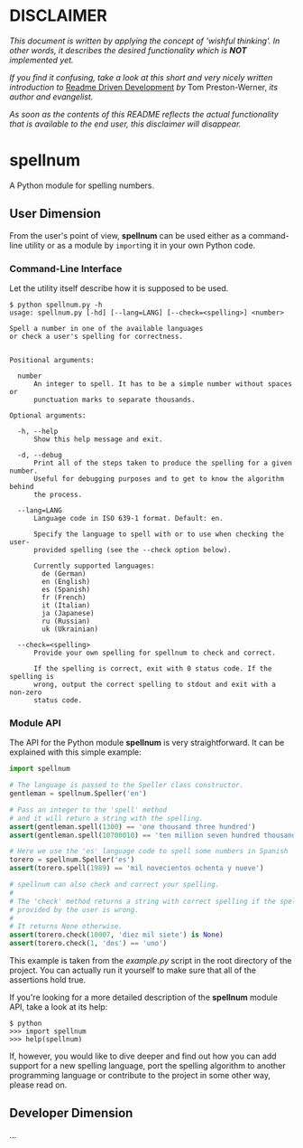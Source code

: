DISCLAIMER
==========

_This document is written by applying the concept of 'wishful thinking'. In
other words, it describes the desired functionality which is **NOT** implemented
yet._

_If you find it confusing, take a look at this short and very nicely written
introduction to_ [Readme Driven Development][1] _by_ Tom Preston-Werner, _its
author and evangelist._

_As soon as the contents of this README reflects the actual functionality that
is available to the end user, this disclaimer will disappear._

  [1]: http://tom.preston-werner.com/2010/08/23/readme-driven-development.html

spellnum
========

A Python module for spelling numbers.

## User Dimension

From the user's point of view, **spellnum** can be used either as a command-line
utility or as a module by `import`ing it in your own Python code.

### Command-Line Interface

Let the utility itself describe how it is supposed to be used.

```shell
$ python spellnum.py -h
usage: spellnum.py [-hd] [--lang=LANG] [--check=<spelling>] <number>

Spell a number in one of the available languages
or check a user's spelling for correctness.


Positional arguments:

  number
      An integer to spell. It has to be a simple number without spaces or
      punctuation marks to separate thousands.

Optional arguments:

  -h, --help
      Show this help message and exit.

  -d, --debug
      Print all of the steps taken to produce the spelling for a given number.
      Useful for debugging purposes and to get to know the algorithm behind
      the process.

  --lang=LANG
      Language code in ISO 639-1 format. Default: en.

      Specify the language to spell with or to use when checking the user-
      provided spelling (see the --check option below).

      Currently supported languages:
        de (German)
        en (English)
        es (Spanish)
        fr (French)
        it (Italian)
        ja (Japanese)
        ru (Russian)
        uk (Ukrainian)

  --check=<spelling>
      Provide your own spelling for spellnum to check and correct.

      If the spelling is correct, exit with 0 status code. If the spelling is
      wrong, output the correct spelling to stdout and exit with a non-zero
      status code.
```


### Module API

The API for the Python module **spellnum** is very straightforward. It can be
explained with this simple example:

```python
import spellnum

# The language is passed to the Speller class constructor.
gentleman = spellnum.Speller('en')

# Pass an integer to the 'spell' method
# and it will return a string with the spelling.
assert(gentleman.spell(1300) == 'one thousand three hundred')
assert(gentleman.spell(10700010) == 'ten million seven hundred thousand ten')

# Here we use the 'es' language code to spell some numbers in Spanish
torero = spellnum.Speller('es')
assert(torero.spell(1989) == 'mil novecientos ochenta y nueve')

# spellnum can also check and correct your spelling.
#
# The 'check' method returns a string with correct spelling if the spelling
# provided by the user is wrong.
#
# It returns None otherwise.
assert(torero.check(10007, 'diez mil siete') is None)
assert(torero.check(1, 'dos') == 'uno')
```

This example is taken from the _example.py_ script in the root directory of the
project. You can actually run it yourself to make sure that all of the
assertions hold true.

If you're looking for a more detailed description of the **spellnum** module
API, take a look at its help:

```
$ python
>>> import spellnum
>>> help(spellnum)
```

If, however, you would like to dive deeper and find out how you can add support
for a new spelling language, port the spelling algorithm to another programming
language or contribute to the project in some other way, please read on.

## Developer Dimension

...
